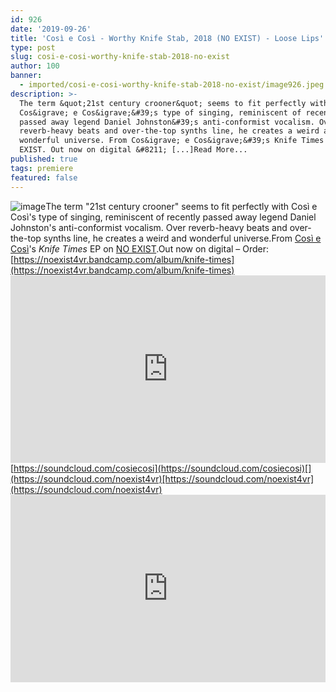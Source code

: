```yaml
---
id: 926
date: '2019-09-26'
title: 'Così e Così - Worthy Knife Stab, 2018 (NO EXIST) - Loose Lips'
type: post
slug: cosi-e-cosi-worthy-knife-stab-2018-no-exist
author: 100
banner:
  - imported/cosi-e-cosi-worthy-knife-stab-2018-no-exist/image926.jpeg
description: >-
  The term &quot;21st century crooner&quot; seems to fit perfectly with
  Cos&igrave; e Cos&igrave;&#39;s type of singing, reminiscent of recently
  passed away legend Daniel Johnston&#39;s anti-conformist vocalism. Over
  reverb-heavy beats and over-the-top synths line, he creates a weird and
  wonderful universe. From Cos&igrave; e Cos&igrave;&#39;s Knife Times EP on NO
  EXIST. Out now on digital &#8211; [...]Read More...
published: true
tags: premiere
featured: false
---
```

![image](../imported/cosi-e-cosi-worthy-knife-stab-2018-no-exist/image926.jpeg)The term "21st century crooner" seems to fit perfectly with Così e Così's type of singing, reminiscent of recently passed away legend Daniel Johnston's anti-conformist vocalism. Over reverb-heavy beats and over-the-top synths line, he creates a weird and wonderful universe.From [Così e Così](https://cosiecosi.bandcamp.com/)'s _Knife Times_ EP on [NO EXIST](https://noexist4vr.com/).Out now on digital – Order: [](https://noexist4vr.bandcamp.com/album/knife-times)[https://noexist4vr.bandcamp.com/album/knife-times](https://noexist4vr.bandcamp.com/album/knife-times)<iframe width='100%' height='300' scrolling='no' frameborder='no' allow='autoplay' src='https://w.soundcloud.com/player/?url=https%3A//api.soundcloud.com/tracks/684145905&color=%23ff5500&auto_play=false&hide_related=false&show_comments=true&show_user=true&show_reposts=false&show_teaser=true'></iframe>[](https://soundcloud.com/cosiecosi)[https://soundcloud.com/cosiecosi](https://soundcloud.com/cosiecosi)[](https://soundcloud.com/noexist4vr)[https://soundcloud.com/noexist4vr](https://soundcloud.com/noexist4vr)<iframe width='100%' height='300' scrolling='no' frameborder='no' allow='autoplay' src='https://www.youtube.com/embed/vDjrdB38opc'></iframe>